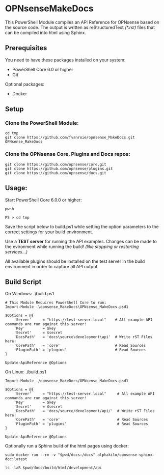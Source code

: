 # OPNsenseMakeDocs

This PowerShell Module compiles an API Reference for OPNsense based on the source code.
The output is written as reStructuredText *(\*.rst)* files that can be compiled into html using Sphinx.

## Prerequisites

You need to have these packages installed on your system:
* PowerShell Core 6.0 or higher
* Git

Optional packages:
* Docker

## Setup

### Clone the PowerShell Module:

```
cd tmp
git clone https://github.com/fvanroie/opnsense_MakeDocs.git OPNsense_MakeDocs
```

### Clone the OPNsense Core, Plugins and Docs repos:
```
git clone https://github.com/opnsense/core.git
git clone https://github.com/opnsense/plugins.git
git clone https://github.com/opnsense/docs.git
```

## Usage:

Start PowerShell Core 6.0.0 or higher:
```
pwsh

PS > cd tmp
```

Save the script below to build.ps1 while setting the option parameters to the correct settings for your build environment.

Use a **TEST server** for running the API examples. Changes can be made to the evironment while running the build!
*(like stopping or restarting services...)*

All available plugins should be installed on the test server in the build environment in order to capture all API output.

## Build Script

On Windows: .\build.ps1
```
# This Module Requires PowerShell Core to run:
Import-Module .\opnsense_MakeDocs\OPNsense_MakeDocs.psd1

$Options = @{
    'Server'     = "https://test-server.local"    # All example API commands are run against this server!
    'Key'        = $key
    'Secret'     = $secret
    'DocsPath'   = 'docs\source\development\api'  # Write rST Files here!
    'CorePath'   = 'core'                         # Read Sources
    'PluginPath' = 'plugins'                      # Read Sources
}

Update-ApiReference @Options
```

On Linux: ./build.ps1
```
Import-Module ./opnsense_MakeDocs/OPNsense_MakeDocs.psd1

$Options = @{
    'Server'     = "https://test-server.local"     # All example API commands are run against this server!
    'Key'        = $key
    'Secret'     = $secret
    'DocsPath'   = 'docs/source/development/api/'  # Write rST Files here!
    'CorePath'   = 'core'                          # Read Sources
    'PluginPath' = 'plugins'                       # Read Sources
}

Update-ApiReference @Options
```

Optionally run a Sphinx build of the html pages using docker:
```
sudo docker run --rm -v "$pwd/docs:/docs" alphakilo/opnsense-sphinx-doc:latest

ls -laR $pwd/docs/build/html/development/api
```